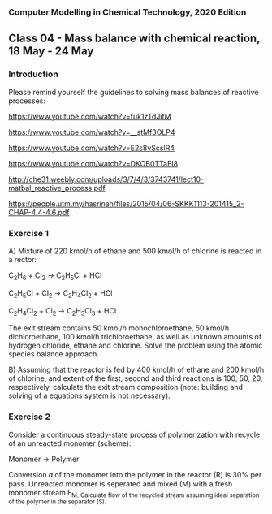 ### Computer Modelling in Chemical Technology, 2020 Edition

## Class 04 - Mass balance with chemical reaction, 18 May - 24 May


### Introduction

Please remind yourself the guidelines to solving mass balances of reactive processes:

https://www.youtube.com/watch?v=fuk1zTdJifM

https://www.youtube.com/watch?v=__stMf3OLP4

https://www.youtube.com/watch?v=E2s8vScslR4

https://www.youtube.com/watch?v=DKOB0TTaFI8

http://che31.weebly.com/uploads/3/7/4/3/3743741/lect10-matbal_reactive_process.pdf

https://people.utm.my/hasrinah/files/2015/04/06-SKKK1113-201415_2-CHAP-4.4-4.6.pdf

### Exercise 1

A) Mixture of 220 kmol/h of ethane and 500 kmol/h of chlorine is reacted in a rector: 

C<sub>2</sub>H<sub>6</sub> + Cl<sub>2</sub> &#8594; C<sub>2</sub>H<sub>5</sub>Cl + HCl

C<sub>2</sub>H<sub>5</sub>Cl + Cl<sub>2</sub> &#8594; C<sub>2</sub>H<sub>4</sub>Cl<sub>2</sub> + HCl

C<sub>2</sub>H<sub>4</sub>Cl<sub>2</sub> + Cl<sub>2</sub> &#8594; C<sub>2</sub>H<sub>3</sub>Cl<sub>3</sub> + HCl


The exit stream contains 50 kmol/h monochloroethane, 50 kmol/h dichloroethane, 100 kmol/h trichloroethane, as well as unknown amounts of hydrogen chloride, ethane and chlorine. Solve the problem using the atomic species balance approach.

B) Assuming that the reactor is fed by 400 kmol/h of ethane and 200 kmol/h of chlorine, and extent of the first, second and third reactions is 100, 50, 20, respectively, calculate the exit stream composition (note: building and solving of a equations system is not necessary). 

### Exercise 2

Consider a continuous steady-state process of polymerization with recycle of an unreacted monomer (scheme):

Monomer  &#8594; Polymer

Conversion 𝛼 of the monomer into the polymer in the reactor (R) is 30% per pass. Unreacted monomer is seperated and mixed (M) with a fresh monomer stream F<sub>M</sun>. Calculate flow of the recycled
stream assuming ideal separation of the polymer in the separator (S).


